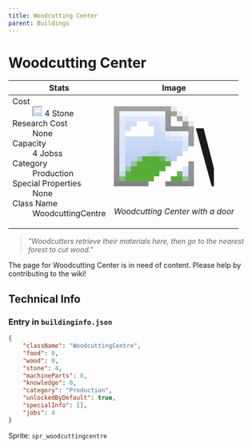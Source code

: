 ```yaml
---
title: Woodcutting Center
parent: Buildings
---
```

# Woodcutting Center

[//]: # (Pre-generated content)
<table><thead><tr><th>Stats</th><th>Image</th></tr></thead><tbody><tr><td><dl><dt>Cost</dt><dd><div class="resource-icon"><img style="object-position: -637px -737px;" src="https://tfe2-wiki.github.io/assets/sprites.png"></div> 4 Stone</dd><dt>Research Cost</dt><dd>None</dd><dt>Capacity</dt><dd>4 Jobss</dd><dt>Category</dt><dd>Production</dd><dt>Special Properties</dt><dd>None</dd><dt>Class Name</dt><dd>WoodcuttingCentre</dd></dl></td><td><style>.building-image {width: 200px;height: 200px;overflow: hidden;position: relative;}.building-image img {image-rendering: pixelated;object-fit: none;transform: scale(10);transform-origin: left top;position: absolute;left: 0;top: 0;}.resource-image {width: 200px;height: 200px;overflow: hidden;position: relative;}.resource-image img {image-rendering: pixelated;object-fit: none;transform: scale(20);transform-origin: left top;position: absolute;left: 0;top: 0;}.building-icon {width: 20px;height: 20px;overflow: hidden;position: relative;display: inline-block;}.building-icon img {image-rendering: pixelated;object-fit: none;transform: scale(1);transform-origin: left top;position: absolute;left: 0;top: 0;}.resource-icon {width: 20px;height: 20px;overflow: hidden;position: relative;display: inline-block;}.resource-icon img {image-rendering: pixelated;object-fit: none;transform: scale(2);transform-origin: left top;position: absolute;left: 0;top: 0;}</style><div class="building-image"><img style="object-position: -458px -993px;" src="https://tfe2-wiki.github.io/assets/sprites.png" alt="Woodcutting Center Back"><img style="object-position: -436px -993px;" src="https://tfe2-wiki.github.io/assets/sprites.png" alt="Woodcutting Center"></div><i>Woodcutting Center with a door</i></td></tr></tbody></table><blockquote><i>"Woodcutters retrieve their materials here, then go to the nearest forest to cut wood."</i></blockquote>

The page for Woodcutting Center is in need of content. Please help by contributing to the wiki!

## Technical Info
### Entry in `buildinginfo.json`

```json
{
    "className": "WoodcuttingCentre",
    "food": 0,
    "wood": 0,
    "stone": 4,
    "machineParts": 0,
    "knowledge": 0,
    "category": "Production",
    "unlockedByDefault": true,
    "specialInfo": [],
    "jobs": 4
}
```

Sprite: `spr_woodcuttingcentre`

